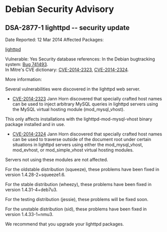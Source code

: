 
Debian Security Advisory
========================


DSA-2877-1 lighttpd -- security update
--------------------------------------



Date Reported:
12 Mar 2014
Affected Packages:

[lighttpd](https://packages.debian.org/src:lighttpd)

Vulnerable:
Yes
Security database references:
In the Debian bugtracking system: [Bug 741493](https://bugs.debian.org/cgi-bin/bugreport.cgi?bug=741493).  
In Mitre's CVE dictionary: [CVE-2014-2323](https://security-tracker.debian.org/tracker/CVE-2014-2323), [CVE-2014-2324](https://security-tracker.debian.org/tracker/CVE-2014-2324).  

More information:

Several vulnerabilities were discovered in the lighttpd web server.


* [CVE-2014-2323](https://security-tracker.debian.org/tracker/CVE-2014-2323)
Jann Horn discovered that specially crafted host names can be used
 to inject arbitrary MySQL queries in lighttpd servers using the
 MySQL virtual hosting module (mod\_mysql\_vhost).


This only affects installations with the lighttpd-mod-mysql-vhost
 binary package installed and in use.
* [CVE-2014-2324](https://security-tracker.debian.org/tracker/CVE-2014-2324)
Jann Horn discovered that specially crafted host names can be used
 to traverse outside of the document root under certain situations
 in lighttpd servers using either the mod\_mysql\_vhost, mod\_evhost,
 or mod\_simple\_vhost virtual hosting modules.


Servers not using these modules are not affected.


For the oldstable distribution (squeeze), these problems have been fixed in
version 1.4.28-2+squeeze1.6.


For the stable distribution (wheezy), these problems have been fixed in
version 1.4.31-4+deb7u3.


For the testing distribution (jessie), these problems will be fixed soon.


For the unstable distribution (sid), these problems have been fixed in
version 1.4.33-1+nmu3.


We recommend that you upgrade your lighttpd packages.





